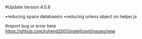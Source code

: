 #Update Version 4.0.8

•reducing space database\n
•reducing unless object on helper.js

#report bug or error here https://github.com/ruhend2001/maleficent/issues/new
